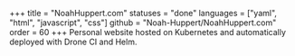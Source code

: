 +++
title = "NoahHuppert.com"
statuses = "done"
languages = ["yaml", "html", "javascript", "css"]
github = "Noah-Huppert/NoahHuppert.com"
order = 60
+++
Personal website hosted on Kubernetes and automatically deployed with Drone CI 
and Helm.
